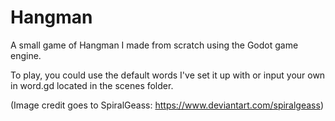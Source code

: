 # Hangman
A small game of Hangman I made from scratch using the Godot game engine.

To play, you could use the default words I've set it up with or input your own in word.gd located in the scenes folder.

(Image credit goes to SpiralGeass: https://www.deviantart.com/spiralgeass)
